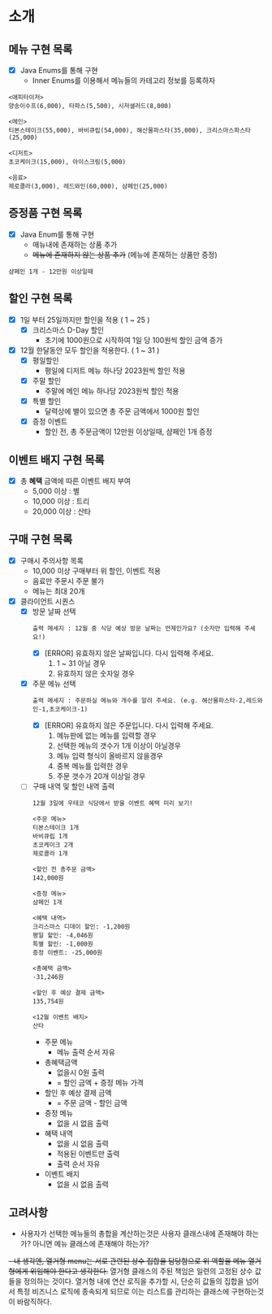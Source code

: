 # 소개




## 메뉴 구현 목록
- [x] Java Enums를 통해 구현
  - Inner Enums를 이용해서 메뉴들의 카테고리 정보를 등록하자
```
<애피타이저>
양송이수프(6,000), 타파스(5,500), 시저샐러드(8,000)

<메인>
티본스테이크(55,000), 바비큐립(54,000), 해산물파스타(35,000), 크리스마스파스타(25,000)

<디저트>
초코케이크(15,000), 아이스크림(5,000)

<음료>
제로콜라(3,000), 레드와인(60,000), 샴페인(25,000)
```

## 증정품 구현 목록
- [x] Java Enum를 통해 구현
  - 매뉴내에 존재하는 상품 추가
  - ~~메뉴에 존재하지 않는 상품 추가~~ (메뉴에 존재하는 상품만 증정)
```
샴페인 1개 - 12만원 이상일때
```


## 할인 구현 목록
- [X] 1일 부터 25일까지만 할인을 적용 ( 1 ~ 25 )
  - [X] 크리스마스 D-Day 할인 
    - 초기에 1000원으로 시작하여 1일 당 100원씩 할인 금액 증가
- [X] 12월 한달동안 모두 할인을 적용한다. ( 1 ~ 31 )
    - [X] 평일할인
        - 평일에 디저트 메뉴 하나당 2023원씩 할인 적용
    - [X] 주말 할인
        - 주말에 메인 메뉴 하나당 2023원씩 할인 적용
    - [X] 특별 할인
        - 달력상에 별이 있으면 총 주문 금액에서 1000원 할인
    - [X] 증정 이벤트
        - 할인 전, 총 주문금액이 12만원 이상일때, 샴페인 1개 증정

## 이벤트 배지 구현 목록
- [x] 총 **혜택** 금액에 따른 이벤트 배지 부여
  - 5,000 이상 : 별
  - 10,000 이상 : 트리
  - 20,000 이상 : 산타

## 구매 구현 목록
- [X] 구매시 주의사항 목록
  - 10,000 이상 구매부터 위 할인, 이벤트 적용
  - 음료만 주문시 주문 불가
  - 메뉴는 최대 20개
- [X] 클라이언트 시퀀스 
  - [X] 방문 날짜 선택
    ```
    출력 메세지 : 12월 중 식당 예상 방문 날짜는 언제인가요? (숫자만 입력해 주세요!)
    ```
      - [X] [ERROR] 유효하지 않은 날짜입니다. 다시 입력해 주세요.
        1. 1 ~ 31 아닐 경우
        2. 유효하지 않은 숫자일 경우
  - [X] 주문 메뉴 선택
    ```
    출력 메세지 : 주문하실 메뉴와 개수를 알려 주세요. (e.g. 해산물파스타-2,레드와인-1,초코케이크-1)
    ```
      - [X] [ERROR] 유효하지 않은 주문입니다. 다시 입력해 주세요.
        1. 메뉴판에 없는 메뉴를 입력할 경우
        2. 선택한 메뉴의 갯수가 1개 이상이 아닐경우
        3. 메뉴 입력 형식이 올바르지 않을경우
        4. 중복 메뉴를 입력한 경우
        5. 주문 갯수가 20개 이상일 경우
  - [ ] 구매 내역 및 할인 내역 출력
    ```
    12월 3일에 우테코 식당에서 받을 이벤트 혜택 미리 보기!

    <주문 메뉴>
    티본스테이크 1개
    바비큐립 1개
    초코케이크 2개
    제로콜라 1개

    <할인 전 총주문 금액>
    142,000원

    <증정 메뉴>
    샴페인 1개

    <혜택 내역>
    크리스마스 디데이 할인: -1,200원
    평일 할인: -4,046원
    특별 할인: -1,000원
    증정 이벤트: -25,000원

    <총혜택 금액>
    -31,246원

    <할인 후 예상 결제 금액>
    135,754원
    
    <12월 이벤트 배지>
    산타
    ```
    - 주문 메뉴 
      - 메뉴 출력 순서 자유
    - 총혜택금액 
      - 없을시 0원 출력
      - = 할인 금액 + 증정 메뉴 가격
    - 할인 후 예상 결제 금액 
      - = 주문 금액 - 할인 금액
    - 증정 메뉴 
      - 없을 시 없음 출력
    - 혜택 내역
      - 없을 시 없음 출력
      - 적용된 이벤트만 출력
      - 출력 순서 자유
    - 이벤트 배지 
      - 없을 시 없음 출력
    

## 고려사항
- 사용자가 선택한 메뉴들의 총합을 계산하는것은 
사용자 클래스내에 존재해야 하는가? 아니면 메뉴 클래스에 존재해야 하는가?

~~- 내 생각엔, 열거형 menu는 서로 관련된 상수 집합을 담당함으로 위 역할을 메뉴 열거형에게 위임해야 한다고 생각한다.~~
열거형 클래스의 주된 책임은 일련의 고정된 상수 값들을 정의하는 것이다. 열거형 내에 연산 로직을 추가할 시, 단순히 값들의 집합을 넘어서 특정 비즈니스 로직에 종속되게
되므로 이는 리스트를 관리하는 클래스에 구현하는것이 바람직하다.
